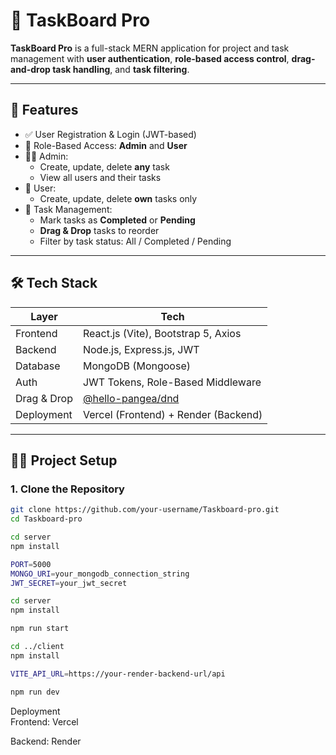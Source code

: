 # 🧩 TaskBoard Pro

**TaskBoard Pro** is a full-stack MERN application for project and task management with **user authentication**, **role-based access control**, **drag-and-drop task handling**, and **task filtering**.

---

## 🚀 Features

- ✅ User Registration & Login (JWT-based)
- 🔐 Role-Based Access: **Admin** and **User**
- 🧑‍💼 Admin:
  - Create, update, delete **any** task
  - View all users and their tasks
- 👤 User:
  - Create, update, delete **own** tasks only
- 📌 Task Management:
  - Mark tasks as **Completed** or **Pending**
  - **Drag & Drop** tasks to reorder
  - Filter by task status: All / Completed / Pending

---

## 🛠 Tech Stack

| Layer       | Tech                                 |
|-------------|--------------------------------------|
| Frontend    | React.js (Vite), Bootstrap 5, Axios  |
| Backend     | Node.js, Express.js, JWT             |
| Database    | MongoDB (Mongoose)                   |
| Auth        | JWT Tokens, Role-Based Middleware    |
| Drag & Drop | [@hello-pangea/dnd](https://www.npmjs.com/package/@hello-pangea/dnd) |
| Deployment  | Vercel (Frontend) + Render (Backend) |

---

## 🧑‍💻 Project Setup

### 1. Clone the Repository

```bash
git clone https://github.com/your-username/Taskboard-pro.git
cd Taskboard-pro
```
```bash
cd server
npm install

```
```bash
PORT=5000
MONGO_URI=your_mongodb_connection_string
JWT_SECRET=your_jwt_secret


```
```bash
cd server
npm install

```
```bash
npm run start


```
```bash
cd ../client
npm install

```
```bash
VITE_API_URL=https://your-render-backend-url/api


```
```bash
npm run dev


```
Deployment<br>
Frontend: Vercel

Backend: Render

